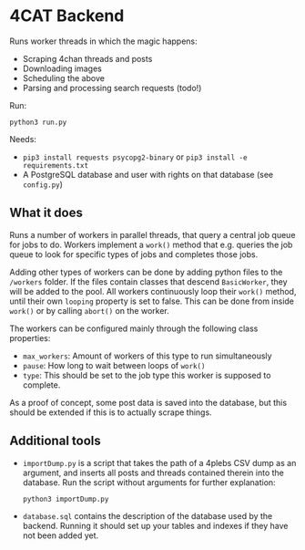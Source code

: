 # 4CAT Backend

Runs worker threads in which the magic happens:

- Scraping 4chan threads and posts
- Downloading images
- Scheduling the above
- Parsing and processing search requests (todo!)

Run:

`python3 run.py`

Needs:

- `pip3 install requests psycopg2-binary` or `pip3 install -e requirements.txt`
- A PostgreSQL database and user with rights on
  that database (see `config.py`)

## What it does
Runs a number of workers in parallel threads, that
query a central job queue for jobs to do. Workers
implement a `work()` method that e.g. queries the
job queue to look for specific types of jobs and
completes those jobs.

Adding other types of workers can be done by adding
python files to the `/workers` folder. If the files
contain classes that descend `BasicWorker`, they will
be added to the pool. All workers continuously loop
their `work()` method, until their own `looping`
property is set to false. This can be done from
inside `work()` or by calling `abort()` on the
worker.

The workers can be configured mainly through the
following class properties:

- `max_workers`: Amount of workers of this type to
  run simultaneously
- `pause`: How long to wait between loops of `work()`
- `type`: This should be set to the job type this
  worker is supposed to complete. 

As a proof of concept, some post data is saved into
the database, but this should be extended if this is
to actually scrape things.

## Additional tools
* `importDump.py` is a script that takes the path of a
4plebs CSV dump as an argument, and inserts all posts
and threads contained therein into the database. Run the
script without arguments for further explanation:

  `python3 importDump.py`
  
* `database.sql` contains the description of the database
used by the backend. Running it should set up your tables
and indexes if they have not been added yet. 